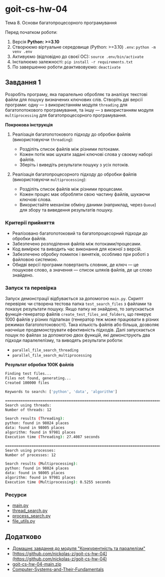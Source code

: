 # goit-cs-hw-04
Тема 8. Основи багатопроцесорного програмування

Перед початком роботи:
1. Версія **Python: >=3.10**
2. Cтворюємо віртуальне середовище (Python: >=3.10) `.env`: `python -m venv .env`
3. Активуємо (відповідно до своєї ОС): `source .env/bin/activate`
4. Інсталюємо залежності: `pip install -r requirements.txt`
5. По завершенню роботи деактивовуємо: `deactivate`

## Завдання 1
Розробіть програму, яка паралельно обробляє та аналізує текстові файли для пошуку визначених ключових слів. Створіть дві версії програми: одну — з використанням модуля `threading` для багатопотокового програмування, та іншу — з використанням модуля `multiprocessing` для багатопроцесорного програмування.

**Покрокова інструкція**
1. Реалізація багатопотокового підходу до обробки файлів (використовуючи `threading`):
    - Розділіть список файлів між різними потоками.
    - Кожен потік має шукати задані ключові слова у своєму наборі файлів.
    - Зберіть і виведіть результати пошуку з усіх потоків.

2. Реалізація багатопроцесорного підходу до обробки файлів (використовуючи `multiprocessing`):
    - Розділіть список файлів між різними процесами.
    - Кожен процес має обробляти свою частину файлів, шукаючи ключові слова.
    - Використайте механізм обміну даними (наприклад, через `Queue`) для збору та виведення результатів пошуку.

### Критерії прийняття
- Реалізовано багатопотоковий та багатопроцесорний підходи до обробки файлів.
- Забезпечено розподілення файлів між потоками/процесами.
- Код вимірює та виводить час виконання для кожної з версій.
- Забезпечено обробку помилок і винятків, особливо при роботі з файловою системою.
- Обидві версії програми повертають словник, де ключ — це пошукове слово, а значення — список шляхів файлів, де це слово знайдено.

### Запуск та перевірка
Запуск демонстрації відбувається за допомогою `main.py`. Скрипт перевіряє чи створена тестова папка `test_search_files` з файлами
та показує результати пошуку. Якщо папку не знайдено, то запускається функція-генератор файлів `create_test_files_and_folders`, що генерує 1000 файлів у різних підпапках (генератор теж може працювати в різних режимах багатопотоковості). Така кількість файлів або більша, дозволяє наочніше продемонструвати ефективність підходів.
Далі запускається пошук по файлах за допомогою двох функцій, які демонструють два підходи паралелелізму, та виводять результати роботи:
- `parallel_file_search_threading`
- `parallel_file_search_multiprocessing`

**Результат обробки 100K файлів**
```bash
Finding test files...
Files not found, generating...
Created 100000 files

Keywords to search: ['python', 'data', 'algorithm']

================================================================================
Search using threads:
Number of threads: 12

Search results (Threading):
python: found in 98024 places
data: found in 98005 places
algorithm: found in 97981 places
Execution time (Threading): 27.4087 seconds

================================================================================
Search using processes:
Number of processes: 12

Search results (Multiprocessing):
python: found in 98024 places
data: found in 98005 places
algorithm: found in 97981 places
Execution time (Multiprocessing): 0.5255 seconds
```

### Ресурси
- [main.py](./main.py)
- [thread_search.py](./thread_search.py)
- [process_search.py](./process_search.py)
- [file_utils.py](./file_utils.py)

## Додатково
- [Домашнє завдання до модуля "Конкурентність та паралелізм"](https://www.edu.goit.global/uk/learn/25315460/19336208/21189597/homework)
- [https://github.com/nickolas-z/goit-cs-hw-04](https://github.com/nickolas-z/goit-cs-hw-04)
- [goit-cs-hw-04-main.zip](https://s3.eu-north-1.amazonaws.com/lms.goit.files/bf0c2434-3ece-44a4-85d4-690738395dfb%D0%94%D0%974_%D0%97%D1%83%D0%B1%D1%87%D0%B8%D0%BA%D0%9C%D0%B8%D0%BA%D0%BE%D0%BB%D0%B0%D0%9C%D0%B8%D0%BA%D0%BE%D0%BB%D0%B0%D0%B9%D0%BE%D0%B2%D0%B8%D1%87.zip)
- [Computer-Systems-and-Their-Fundamentals](https://github.com/nickolas-z/Computer-Systems-and-Their-Fundamentals)